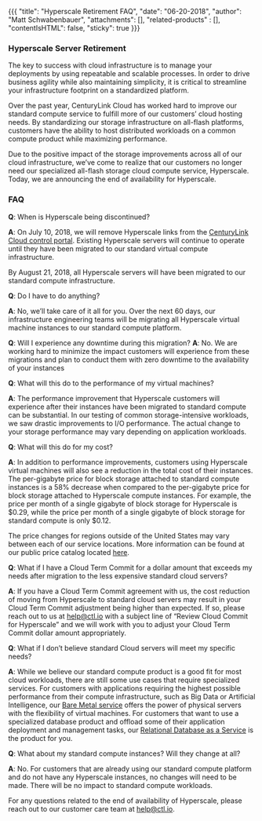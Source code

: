 {{{
"title": "Hyperscale Retirement FAQ",
"date": "06-20-2018",
"author": "Matt Schwabenbauer",
"attachments": [],
"related-products" : [],
"contentIsHTML": false,
"sticky": true
}}}

### Hyperscale Server Retirement
The key to success with cloud infrastructure is to manage your deployments by using repeatable and scalable processes. In order to drive business agility while also maintaining simplicity, it is critical to streamline your infrastructure footprint on a standardized platform.

Over the past year, CenturyLink Cloud has worked hard to improve our standard compute service to fulfill more of our customers’ cloud hosting needs. By standardizing our storage infrastructure on all-flash platforms, customers have the ability to host distributed workloads on a common compute product while maximizing performance.

Due to the positive impact of the storage improvements across all of our cloud infrastructure, we’ve come to realize that our customers no longer need our specialized all-flash storage cloud compute service, Hyperscale. Today, we are announcing the end of availability for Hyperscale.

### FAQ

**Q**: When is Hyperscale being discontinued?

**A**: On July 10, 2018, we will remove Hyperscale links from the [CenturyLink Cloud control portal](https://control.ctl.io/). Existing Hyperscale servers will continue to operate until they have been migrated to our standard virtual compute infrastructure.

By August 21, 2018, all Hyperscale servers will have been migrated to our standard compute infrastructure.

**Q**: Do I have to do anything?

**A**: No, we’ll take care of it all for you. Over the next 60 days, our infrastructure engineering teams will be migrating all Hyperscale virtual machine instances to our standard compute platform.  

**Q**: Will I experience any downtime during this migration?
**A**: No. We are working hard to minimize the impact customers will experience from these migrations and plan to conduct them with zero downtime to the availability of your instances

**Q**: What will this do to the performance of my virtual machines?

**A**: The performance improvement that Hyperscale customers will experience after their instances have been migrated to standard compute can be substantial. In our testing of common storage-intensive workloads, we saw drastic improvements to I/O performance. The actual change to your storage performance may vary depending on application workloads.

**Q**: What will this do for my cost?

**A**: In addition to performance improvements, customers using Hyperscale virtual machines will also see a reduction in the total cost of their instances. The per-gigabyte price for block storage attached to standard compute instances is a 58% decrease when compared to the per-gigabyte price for block storage attached to Hyperscale compute instances. For example, the price per month of a single gigabyte of block storage for Hyperscale is $0.29, while the price per month of a single gigabyte of block storage for standard compute is only $0.12.

The price changes for regions outside of the United States may vary between each of our service locations. More information can be found at our public price catalog located [here](https://www.ctl.io/pricing/).

**Q**: What if I have a Cloud Term Commit for a dollar amount that exceeds my needs after migration to the less expensive standard cloud servers?

**A**: If you have a Cloud Term Commit agreement with us, the cost reduction of moving from Hyperscale to standard cloud servers may result in your Cloud Term Commit adjustment being higher than expected. If so, please reach out to us at help@ctl.io with a subject line of “Review Cloud Commit for Hyperscale” and we will work with you to adjust your Cloud Term Commit dollar amount appropriately.

**Q**: What if I don’t believe standard Cloud servers will meet my specific needs?

**A**: While we believe our standard compute product is a good fit for most cloud workloads, there are still some use cases that require specialized services. For customers with applications requiring the highest possible performance from their compute infrastructure, such as Big Data or Artificial Intelligence, our [Bare Metal service](https://www.ctl.io/bare-metal/) offers the power of physical servers with the flexibility of virtual machines. For customers that want to use a specialized database product and offload some of their application deployment and management tasks, our [Relational Database as a Service](https://www.ctl.io/relational-database/) is the product for you.

**Q**: What about my standard compute instances? Will they change at all?

**A**: No. For customers that are already using our standard compute platform and do not have any Hyperscale instances, no changes will need to be made. There will be no impact to standard compute workloads.

For any questions related to the end of availability of Hyperscale, please reach out to our customer care team at [help@ctl.io](mailto:help@ctl.io).
